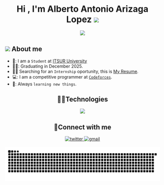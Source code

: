
<h1 align="center"><b>Hi , I'm Alberto Antonio Arizaga Lopez </b><img src="https://media.giphy.com/media/hvRJCLFzcasrR4ia7z/giphy.gif" width="35"></h1>
<p align="center">
  <img src="https://readme-typing-svg.herokuapp.com?font=Time+New+Roman&color=cyan&size=25&center=true&vCenter=true&width=600&height=25&lines=Computer+Systems+Engineering+Student,;In+search+of+an+Internship,;Self-taught+Full-Stack+Developer,;Competitive+Programmer,;Active+Learner/Researcher,;Love+to+learn+new+stuffs"></a>
</p>

<!-- About me -->
## <picture><img src = "https://github.com/7oSkaaa/7oSkaaa/blob/main/Images/about_me.gif?raw=true" width = 50px></picture> About me
<!-- <picture> <img align="right" src="https://github.com/7oSkaaa/7oSkaaa/blob/main/Images/Right_Side.gif?raw=true" width = 250px></picture> -->

- 🏫: I am a `Student` at [ITSUR University](https://surguanajuato.tecnm.mx/)
- 👨‍🎓: Graduating in December 2025.
- :technologist: Searching for an `Internship` oportunity, this is [My Resume](https://drive.google.com/file/d/1pHJpZ3pYFay9veVl7YzmnYt-GwbmQA_p/view?usp=sharing).
- 💻: I am a competitive programmer at [`Codeforces`](https://codeforces.com/profile/Al_Lopez).
- 📖: Always `learning new things`.

<!-- Technologies -->
<h2 align="center">👨‍💻Technologies</h2>

<p align="center">
  <a href="https://skillicons.dev">
    <img src="https://skillicons.dev/icons?i=html,javascript,css,c,cpp,cs,java,php,mysql,postgres,visualstudio,vscode" />
  </a>
</p>

<!-- Contact -->
<!--https://github.com/tandpfun/skill-icons/blob/main/icons-->
<!--<img src='https://raw.githubusercontent.com/ShahriarShafin/ShahriarShafin/main/Assets/handshake.gif' width="100px">-->
<h2 align="center"> 🤝Connect with me </h2>
<div align="center">
	<a href="https://www.linkedin.com/in/albertoantonioarizagalopez/" target="blank">
<img src=https://img.shields.io/badge/linkedin-%2300acee.svg?color=405DE6&style=for-the-badge&logo=linkedin&logoColor=white alt=twitter style="margin-bottom: 5px;" />
	<a href="mailto:aa.arizaga47@gmail.com" target="_blank">
<img src=https://img.shields.io/badge/gmail-%2300acee.svg?color=EA4335&style=for-the-badge&logo=gmail&logoColor=white alt=gmail style="margin-bottom: 5px;" />
</div>

<!-- SNAKE -->
<p align = "center">
	<img src = "https://github.com/7oSkaaa/7oSkaaa/blob/output/github-contribution-grid-snake.svg?" alt = "Snake Game"/>
</p>

